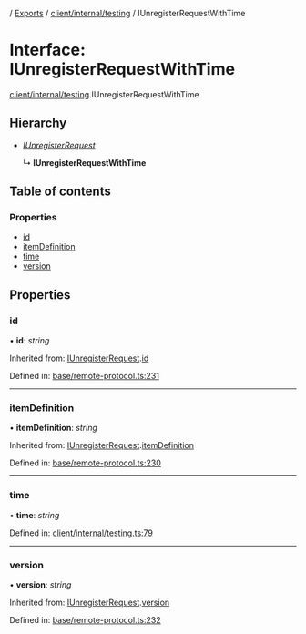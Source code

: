 [](../README.md) / [Exports](../modules.md) / [client/internal/testing](../modules/client_internal_testing.md) / IUnregisterRequestWithTime

# Interface: IUnregisterRequestWithTime

[client/internal/testing](../modules/client_internal_testing.md).IUnregisterRequestWithTime

## Hierarchy

* [*IUnregisterRequest*](base_remote_protocol.iunregisterrequest.md)

  ↳ **IUnregisterRequestWithTime**

## Table of contents

### Properties

- [id](client_internal_testing.iunregisterrequestwithtime.md#id)
- [itemDefinition](client_internal_testing.iunregisterrequestwithtime.md#itemdefinition)
- [time](client_internal_testing.iunregisterrequestwithtime.md#time)
- [version](client_internal_testing.iunregisterrequestwithtime.md#version)

## Properties

### id

• **id**: *string*

Inherited from: [IUnregisterRequest](base_remote_protocol.iunregisterrequest.md).[id](base_remote_protocol.iunregisterrequest.md#id)

Defined in: [base/remote-protocol.ts:231](https://github.com/onzag/itemize/blob/11a98dec/base/remote-protocol.ts#L231)

___

### itemDefinition

• **itemDefinition**: *string*

Inherited from: [IUnregisterRequest](base_remote_protocol.iunregisterrequest.md).[itemDefinition](base_remote_protocol.iunregisterrequest.md#itemdefinition)

Defined in: [base/remote-protocol.ts:230](https://github.com/onzag/itemize/blob/11a98dec/base/remote-protocol.ts#L230)

___

### time

• **time**: *string*

Defined in: [client/internal/testing.ts:79](https://github.com/onzag/itemize/blob/11a98dec/client/internal/testing.ts#L79)

___

### version

• **version**: *string*

Inherited from: [IUnregisterRequest](base_remote_protocol.iunregisterrequest.md).[version](base_remote_protocol.iunregisterrequest.md#version)

Defined in: [base/remote-protocol.ts:232](https://github.com/onzag/itemize/blob/11a98dec/base/remote-protocol.ts#L232)
